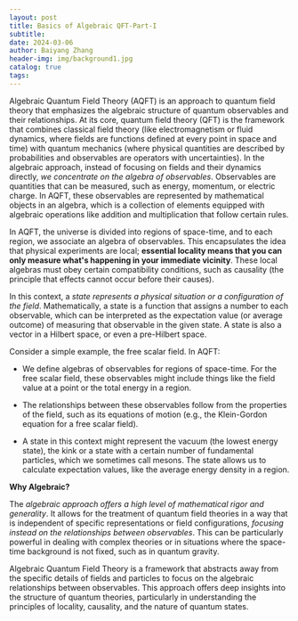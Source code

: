 ```yaml
---
layout: post
title: Basics of Algebraic QFT-Part-I
subtitle: 
date: 2024-03-06
author: Baiyang Zhang
header-img: img/background1.jpg
catalog: true
tags:
---
```


Algebraic Quantum Field Theory (AQFT) is an approach to quantum field theory that emphasizes the algebraic structure of quantum observables and their relationships. At its core, quantum field theory (QFT) is the framework that combines classical field theory (like electromagnetism or fluid dynamics, where fields are functions defined at every point in space and time) with quantum mechanics (where physical quantities are described by probabilities and observables are operators with uncertainties). In the algebraic approach, instead of focusing on fields and their dynamics directly, *we concentrate on the algebra of observables*. Observables are quantities that can be measured, such as energy, momentum, or electric charge. In AQFT, these observables are represented by mathematical objects in an algebra, which is a collection of elements equipped with algebraic operations like addition and multiplication that follow certain rules.

In AQFT, the universe is divided into regions of space-time, and to each region, we associate an algebra of observables. This encapsulates the idea that physical experiments are local; **essential locality means that you can only measure what's happening in your immediate vicinity**. These local algebras must obey certain compatibility conditions, such as causality (the principle that effects cannot occur before their causes).

In this context, a *state represents a physical situation or a configuration of the field*. Mathematically, a state is a function that assigns a number to each observable, which can be interpreted as the expectation value (or average outcome) of measuring that observable in the given state. A state is also a vector in a Hilbert space, or even a pre-Hilbert space.

Consider a simple example, the free scalar field. In AQFT:

- We define algebras of observables for regions of space-time. For the free scalar field, these observables might include things like the field value at a point or the total energy in a region.

- The relationships between these observables follow from the properties of the field, such as its equations of motion (e.g., the Klein-Gordon equation for a free scalar field).

- A state in this context might represent the vacuum (the lowest energy state), the kink or a state with a certain number of fundamental particles, which we sometimes call mesons. The state allows us to calculate expectation values, like the average energy density in a region.

**Why Algebraic?**

The *algebraic approach offers a high level of mathematical rigor and generality*. It allows for the treatment of quantum field theories in a way that is independent of specific representations or field configurations, *focusing instead on the relationships between observables*. This can be particularly powerful in dealing with complex theories or in situations where the space-time background is not fixed, such as in quantum gravity.

Algebraic Quantum Field Theory is a framework that abstracts away from the specific details of fields and particles to focus on the algebraic relationships between observables. This approach offers deep insights into the structure of quantum theories, particularly in understanding the principles of locality, causality, and the nature of quantum states. 


